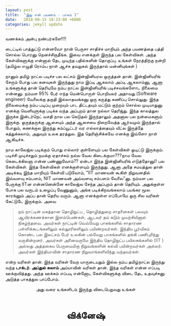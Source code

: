 ```yaml
---
layout: post
title:  "இது என் பயணம் - பாகம் 1"
date:   2018-09-15 19:33:00 +0800
categories: jekyll update
---
```


வணக்கம் அன்பு நண்பர்களே!!!!

டைட்டில்  பாத்துட்டு என்னவோ நான் பெருசா சாதிச்ச மாறியும் அந்த பயணத்தை பத்தி சொல்ல பொரனு நெனச்சிறாதீங்க. இவை எனக்குள் இருந்த பல கேள்விகள். அந்த கேள்விகளுக்கு என்னால் தேட முடிந்த பதில்களின் தொகுப்பு. உங்கள் நேரத்திற்கு நன்றி (தமிழ்ல எழுதி ரொம்ப நாள் ஆச்சு தவறுகல் இருந்தால் மன்னியுங்கள் )

நானும் தமிழ் நாட்ல படிச்ச பல லட்சம் இன்ஜினியரல ஒருத்தன் தான். இன்ஜினியரிங் சேரும் போது பல கனவுகள் இருந்துது நாம இப்டி ஆகலாம் அப்டி ஆகலாம்னு, ஆனா உங்களுக்கு தான் தெரியுமே நம்ப நாட்ல இன்ஜினியரிங் படிச்சவங்களோட நிலைமை என்னனு. நம்மள 95% பேர் எந்த மென்பொருள் பொறியலர் அதாவது (Software engineer) வேலைக்கு தகுதி இல்லாதவங்கனு ஒரு கருத்து கணிப்பு சொல்லுது. இந்த நிலைமைக்கு நம்ப படிப்பு முறையும் பாட திட்டதயும்  மட்டும் குற்றம் சொல்ல முடியாதுனு எனக்கு வெளியுரூக்கு படிக்க வந்த அப்புறம் தான நல்லா தெரிஜ்து. இந்த  காலத்துல இருக்க இன்டர்நெட் வசதி நால பல கெடுதல் இருந்தாலும் அதனால பல நன்மைகளும் இருக்கு. ஒருத்தருக்கு ஆசையும் அந்த ஆசையை  நிறைவேத்த ஆர்வமும் இருந்தால் போதும், கணக்குல இருந்து கம்ப்யூட்டர் வர எல்லாத்தையும் வீட்ல இருத்தே கத்துக்கலாம், அதுவும் உலக தரத்துல. இத தெரிஞ்சிக்கவே எனக்கு இவ்ளோ நாள் ஆகிடிச்சு.

நாம காலேஜ்ல படிக்கும் பொது எல்லார் குள்ளேயும் பல கேள்விகள் ஓடிட்டு இருக்கும். படிச்சி முடிச்சதும் நமக்கு ஏதாச்சும் நல்ல வேல கிடைக்குமா???நாம வேல கெடைக்கிலனா என்ன பண்ணுவோம்?? ஏன்டா இந்த இன்ஜினியரிங் எடுத்தோனு!! பல கேள்விகள். இந்த கேள்விகள் எனக்குள்ளயும் இருந்துது. ஆனா அதே சமயத்துல தான் அடிக்கடி இந்த மாறியும் கேள்வி படுவோம், "IIT மாணவன்  கூகிள்  நிறுவனதில் இவ்வளவு சம்பளம், NIT  மாணவன் அவ்வளவு சம்பளம் வேலை"னு. நம்மள பல பேருக்கு IITன என்னனென்னே காலேஜ்ல சேந்த அப்புறம் தான் தெரியும். அதுக்குள்ள போக பல வருடம் உழைப்பு வேணுனும், அங்க படிக்கிறவங்கலாம் பயங்கர மூல காரங்னும் அப்ப தான் தெரிய வரும். ஆனா எனக்குள்ள எப்போமே ஒரு சில வரிகள் கேட்டுடே இருக்கும். அவை

> நம் நாட்டின் மகத்தான தொழிநுட்ப , தொழித்துறை சாதனைகள் பலவும் ஆயிரக்கணக்கான இளம்பெண்கள், ஆடவர் தம் கடும் முயற்சியினால் நிகழ்ந்தவை. அவர்கள் நாட்டின் வெவ்வேறு பாகங்களில் சாதாரண பள்ளிக்கூடங்களிலும் கல்லூரிகளிலும் பயிண்றவர்கள். இந்திய பூர்வீகம் கொண்ட பல இலட்சம் பேர் உலகின் பல்வேறு பாகங்களில் தங்கி பணிபுரிந்து வருகின்றனர். அவர்கள் அனைவருமே இந்திய தொழிநுட்ப  பயிலகங்களில் (IIT ) அல்லது அத்தகைய பெருமைமிகு  நிறுவங்களின் கல்வி பயின்றவர்கள் அல்லர். அவர்கள் இந்தியாவின் சாதாரண நிறுவாங்களிலிந்து வந்தவர்கள்.    

என்ற வரிகள் தான். இந்த வரிகள் வேற யாருடையதும் இல்ல நம்ப தமிழ்நாட்ல இருந்து வந்த **டாக்டர். அப்துல் கலாம்** அய்யாவின் வரிகள் தான். இந்த வரிகள் என்ன எப்படி ஊக்குவித்தது. அந்த ஊக்கம் எப்படி என்னோட கேள்விகளுக்கு விடை தேட உதவுச்சுனு அடுத்த பாகத்துல பாப்போம்.<br>
<center>அது வரை உங்களிடம் இருந்து விடைபெறுவது உங்கள்</center><br>
<center><h1>விக்னேஷ்</h1></center>
